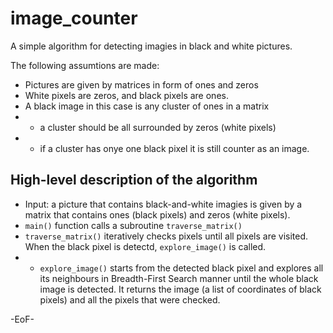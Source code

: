 # image_counter

A simple algorithm for detecting imagies in black and white pictures.

The following assumtions are made:
- Pictures are given by matrices in form of ones and zeros
- White pixels are zeros, and black pixels are ones.
- A black image in this case is any cluster of ones in a matrix
- - a cluster should be all surrounded by zeros (white pixels)
- - if a cluster has onye one black pixel it is still counter as an image.


## High-level description of the algorithm

- Input: a picture that contains black-and-white imagies is given by a matrix that contains ones (black pixels) and zeros (white pixels).
- `main()` function calls a subroutine `traverse_matrix()`
- `traverse_matrix()` iteratively checks pixels until all pixels are visited. When the black pixel is detectd, `explore_image()` is called.
-  - `explore_image()` starts from the detected black pixel and explores all its neighbours in Breadth-First Search manner until the whole black image is detected. It returns the image (a list of coordinates of black pixels) and all the pixels that were checked.

  
-EoF-
